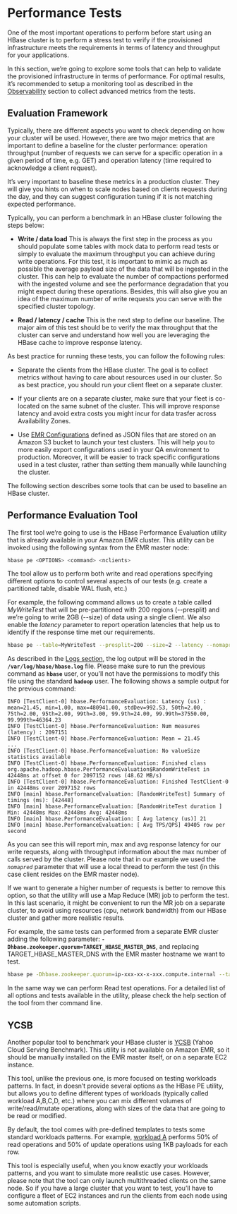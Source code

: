 # Performance Tests

One of the most important operations to perform before start using an HBase cluster is to perform a stress test to verify if the provisioned infrastructure meets the requirements in terms of latency and throughput for your applications.

In this section, we’re going to explore some tools that can help to validate the provisioned infrastructure in terms of performance. For optimal results, it’s recommended to setup a monitoring tool as described in the [Observability](./observability#monitoring-hbase) section to collect advanced metrics from the tests.

## Evaluation Framework

Typically, there are different aspects you want to check depending on how your cluster will be used. However, there are two major metrics that are important to define a baseline for the cluster performance: operation throughput (number of requests we can serve for a specific operation in a given period of time, e.g. GET) and operation latency (time required to acknowledge a client request).

It’s very important to baseline these metrics in a production cluster. They will give you hints on when to scale nodes based on clients requests during the day, and they can suggest configuration tuning if it is not matching expected performance.

Typically, you can perform a benchmark in an HBase cluster following the steps below:

* **Write / data load** This is always the first step in the process as you should populate some tables with mock data to perform read tests or simply to evaluate the maximum throughput you can achieve during write operations. For this test, it is important to mimic as much as possible the average payload size of the data that will be ingested in the cluster. This can help to evaluate the number of compactions performed with the ingested volume and see the performance degradation that you might expect during these operations. Besides, this will also give you an idea of the maximum number of write requests you can serve with the specified cluster topology.

* **Read / latency / cache** This is the next step to define our baseline. The major aim of this test should be to verify the max throughput that the cluster can serve and understand how well you are leveraging the HBase cache to improve response latency.

As best practice for running these tests, you can follow the following rules:

* Separate the clients from the HBase cluster. The goal is to collect metrics without having to care about resources used in our cluster. So as best practice, you should run your client fleet on a separate cluster.

* If your clients are on a separate cluster, make sure that your fleet is co-located on the same subnet of the cluster. This will improve response latency and avoid extra costs you might incur for data trasfer across Availability Zones.

* Use [EMR Configurations](https://docs.aws.amazon.com/emr/latest/ReleaseGuide/emr-configure-apps.html) defined as JSON files that are stored on an Amazon S3 bucket to launch your test clusters. This will help you to more easily export configurations used in your QA environment to production. Moreover, it will be easier to track specific configurations used in a test cluster, rather than setting them manually while launching the cluster.

The following section describes some tools that can be used to baseline an HBase cluster.

## Performance Evaluation Tool

The first tool we’re going to use is the HBase Performance Evaluation utility that is already available in your Amazon EMR cluster. This utility can be invoked using the following syntax from the EMR master node:

```bash
hbase pe <OPTIONS> <command> <nclients>
```

The tool allow us to perform both write and read operations specifying different options to control several aspects of our tests (e.g. create a partitioned table, disable WAL flush, etc.)

For example, the following command allows us to create a table called *MyWriteTest* that will be pre-partitioned with 200 regions (--presplit) and we’re going to write 2GB (--size) of data using a single client. We also enable the *latency* parameter to report operation latencies that help us to identify if the response time met our requirements.

```bash
hbase pe --table=MyWriteTest --presplit=200 --size=2 --latency --nomapred randomWrite 1
```

As described in the [Logs section](./observability#logs), the log output will be stored in the **`/var/log/hbase/hbase.log`** file. Please make sure to run the previous command as **`hbase`** user, or you’ll not have the permissions to modify this file using the standard **`hadoop`** user. The following shows a sample output for the previous command:

```log
INFO [TestClient-0] hbase.PerformanceEvaluation: Latency (us) : mean=21.45, min=1.00, max=480941.00, stdDev=992.53, 50th=2.00, 75th=2.00, 95th=2.00, 99th=3.00, 99.9th=24.00, 99.99th=37550.00, 99.999th=46364.23
INFO [TestClient-0] hbase.PerformanceEvaluation: Num measures (latency) : 2097151
INFO [TestClient-0] hbase.PerformanceEvaluation: Mean = 21.45
...
INFO [TestClient-0] hbase.PerformanceEvaluation: No valueSize statistics available
INFO [TestClient-0] hbase.PerformanceEvaluation: Finished class org.apache.hadoop.hbase.PerformanceEvaluation$RandomWriteTest in 42448ms at offset 0 for 2097152 rows (48.62 MB/s)
INFO [TestClient-0] hbase.PerformanceEvaluation: Finished TestClient-0 in 42448ms over 2097152 rows
INFO [main] hbase.PerformanceEvaluation: [RandomWriteTest] Summary of timings (ms): [42448]
INFO [main] hbase.PerformanceEvaluation: [RandomWriteTest duration ] Min: 42448ms Max: 42448ms Avg: 42448ms
INFO [main] hbase.PerformanceEvaluation: [ Avg latency (us)] 21
INFO [main] hbase.PerformanceEvaluation: [ Avg TPS/QPS] 49405 row per second
```

As you can see this will report min, max and avg response latency for our write requests, along with throughput information about the max number of calls served by the cluster. Please note that in our example we used the *`nomapred`* parameter that will use a local thread to perform the test (in this case client resides on the EMR master node).

If we want to generate a higher number of requests is better to remove this option, so that the utility will use a Map Reduce (MR) job to perform the test. In this last scenario, it might be convenient to run the MR job on a separate cluster, to avoid using resources (cpu, network bandwidth) from our HBase cluster and gather more realistic results.

For example, the same tests can performed from a separate EMR cluster adding the following parameter: **`-Dhbase.zookeeper.quorum=TARGET_HBASE_MASTER_DNS`**, and replacing TARGET_HBASE_MASTER_DNS with the EMR master hostname we want to test.

```bash
hbase pe -Dhbase.zookeeper.quorum=ip-xxx-xx-x-xxx.compute.internal --table=MyWriteTestTwo --presplit=200 --size=2 --latency  randomWrite 1
```

In the same way we can perform Read test operations. For a detailed list of all options and tests available in the utility, please check the help section of the tool from ther command line.

## YCSB

Another popular tool to benchmark your HBase cluster is [YCSB](https://github.com/brianfrankcooper/YCSB) (Yahoo Cloud Serving Benchmark). This utility is not available on Amazon EMR, so it should be manually installed on the EMR master itself, or on a separate EC2 instance.

This tool, unlike the previous one, is more focused on testing workloads patterns. In fact, in doesn’t provide several options as the HBase PE utility, but allows you to define different types of workloads (typically called workload A,B,C,D, etc.) where you can mix different volumes of write/read/mutate operations, along with sizes of the data that are going to be read or modified.

By default, the tool comes with pre-defined templates to tests some standard workloads patterns. For example, [workload A](https://github.com/brianfrankcooper/YCSB/blob/master/workloads/workloada) performs 50% of read operations and 50% of update operations using 1KB payloads for each row.

This tool is especially useful, when you know exactly your workloads patterns, and you want to simulate more realistic use cases. However, please note that the tool can only launch multithreaded clients on the same node. So if you have a large cluster that you want to test, you’ll have to configure a fleet of EC2 instances and run the clients from each node using some automation scripts.
